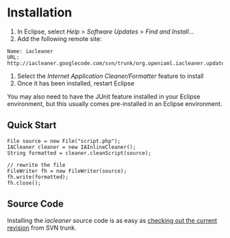# Installation #

  1. In Eclipse, select _Help_ > _Software Updates_ > _Find and Install..._
  1. Add the following remote site:
```
Name: iacleaner
URL:  http://iacleaner.googlecode.com/svn/trunk/org.openiaml.iacleaner.update/
```
  1. Select the _Internet Application Cleaner/Formatter_ feature to install
  1. Once it has been installed, restart Eclipse

You may also need to have the JUnit feature installed in your Eclipse environment, but this usually comes pre-installed in an Eclipse environment.

## Quick Start ##

```
File source = new File("script.php");
IACleaner cleaner = new IAInlineCleaner();
String formatted = cleaner.cleanScript(source);

// rewrite the file
FileWriter fh = new FileWriter(source);
fh.write(formatted);
fh.close();
```

## Source Code ##

Installing the _iacleaner_ source code is as easy as [checking out the current revision](http://code.google.com/p/iacleaner/source/checkout) from SVN trunk.